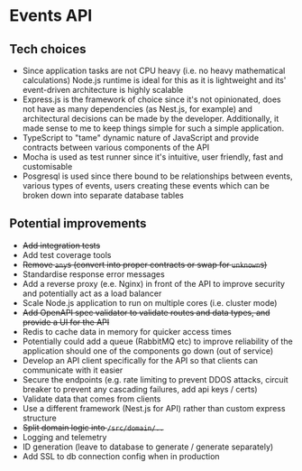 # Events API

## Tech choices

- Since application tasks are not CPU heavy (i.e. no heavy mathematical calculations) Node.js runtime is ideal for this as it is lightweight and its' event-driven architecture is highly scalable
- Express.js is the framework of choice since it's not opinionated, does not have as many dependencies (as Nest.js, for example) and architectural decisions can be made by the developer. Additionally, it made sense to me to keep things simple for such a simple application.
- TypeScript to "tame" dynamic nature of JavaScript and provide contracts between various components of the API
- Mocha is used as test runner since it's intuitive, user friendly, fast and customisable
- Posgresql is used since there bound to be relationships between events, various types of events, users creating these events which can be broken down into separate database tables

## Potential improvements

- ~~Add integration tests~~
- Add test coverage tools
- ~~Remove `any`s (convert into proper contracts or swap for `unknown`s)~~
- Standardise response error messages
- Add a reverse proxy (e.e. Nginx) in front of the API to improve security and potentially act as a load balancer
- Scale Node.js application to run on multiple cores (i.e. cluster mode)
- ~~Add OpenAPI spec validator to validate routes and data types, and provide a UI for the API~~
- Redis to cache data in memory for quicker access times
- Potentially could add a queue (RabbitMQ etc) to improve reliability of the application should one of the components go down (out of service)
- Develop an API client specifically for the API so that clients can communicate with it easier
- Secure the endpoints (e.g. rate limiting to prevent DDOS attacks, circuit breaker to prevent any cascading failures, add api keys / certs)
- Validate data that comes from clients
- Use a different framework (Nest.js for API) rather than custom express structure
- ~~Split domain logic into `/src/domain/..`~~
- Logging and telemetry
- ID generation (leave to database to generate / generate separately)
- Add SSL to db connection config when in production
